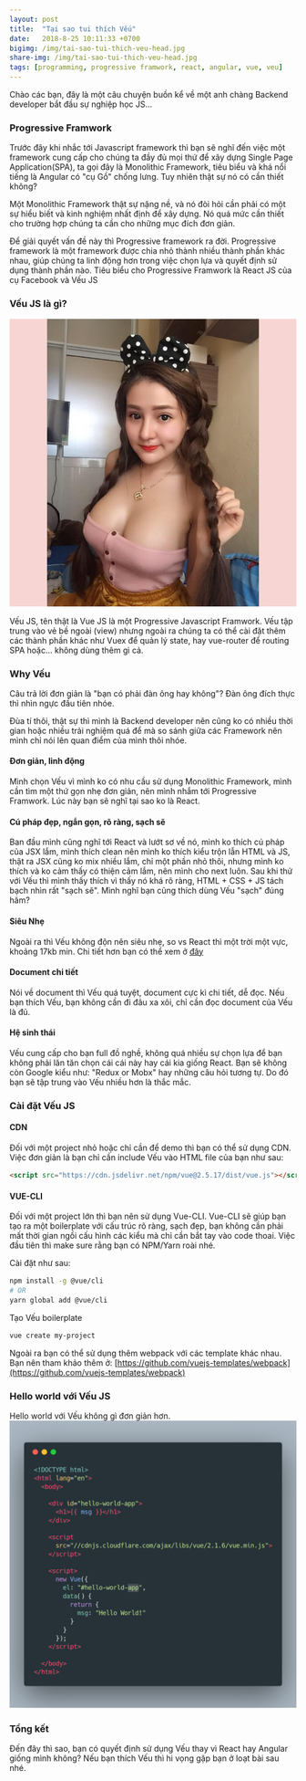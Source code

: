 ```yaml
---
layout: post
title:  "Tại sao tui thích Vếu"
date:   2018-8-25 10:11:33 +0700
bigimg: /img/tai-sao-tui-thich-veu-head.jpg
share-img: /img/tai-sao-tui-thich-veu-head.jpg
tags: [programming, progressive framwork, react, angular, vue, veu]
---
```


Chào các bạn, đây là một câu chuyện buồn kể về một anh chàng Backend developer bắt đầu sự nghiệp học JS...

### Progressive Framwork

Trước đây khi nhắc tới Javascript framework thì bạn sẽ nghĩ đến việc một framework cung cấp cho chúng ta đầy đủ mọi thứ để xây dựng Single Page Application(SPA), ta gọi đây là Monolithic Framework, tiêu biểu và khá nổi tiếng là Angular có "cụ Gồ" chống lưng. Tuy nhiên thật sự nó có cần thiết không?

Một Monolithic Framework thật sự nặng nề, và nó đòi hỏi cần phải có một sự hiểu biết và kinh nghiệm nhất định để xây dựng. Nó quá mức cần thiết cho trường hợp chúng ta cần cho những mục đích đơn giản.

Để  giải quyết vấn đề này thì Progressive framework ra đời. Progressive framework là một framework được chia nhỏ thành nhiều thành phần khác nhau, giúp chúng ta linh động hơn trong việc chọn lựa và quyết định sử dụng thành phần nào.
Tiêu biểu cho Progressive Framwork là React JS của cụ Facebook và Vếu JS

### Vếu JS là gì?

![veu-to](/img/veu-to.jpg)

Vếu JS, tên thật là Vue JS là một Progressive Javascript Framwork. Vếu tập trung vào vẻ bề ngoài (view) nhưng ngoài ra chúng ta có thể cài đặt thêm các thành phần khác như Vuex để quản lý state, hay vue-router để routing SPA hoặc... không dùng thêm gì cả.

### Why Vếu
Câu trả lời đơn giản là "bạn có phải đàn ông hay không"? Đàn ông đích thực thì nhìn ngực đầu tiên nhóe.

Đùa tí thôi, thật sự thì mình là Backend developer nên cũng ko có nhiều thời gian hoặc nhiều trải nghiệm quá để mà so sánh giữa các Framework nên mình chỉ nói lên quan điểm của mình thôi nhóe. 

#### Đơn giản, linh động

Mình chọn Vếu vì mình ko có nhu cầu sử dụng Monolithic Framework, mình cần tìm một thứ gọn nhẹ đơn giản, nên mình nhắm tới Progressive Framwork. Lúc này bạn sẽ nghĩ tại sao ko là React.

#### Cú pháp đẹp, ngắn gọn, rõ ràng, sạch sẽ

Ban đầu mình cũng nghĩ tới React và lướt sơ về nó, mình ko thích cú pháp của JSX lắm, mình thích clean nên mình ko thích kiểu trộn lẫn HTML và JS, thật ra JSX cũng ko mix nhiều lắm, chỉ một phần nhỏ thôi, nhưng mình ko thích và ko cảm thấy có thiện cảm lắm, nên mình cho next luôn. Sau khi thử với Vếu thì mình thấy thích vì thấy nó khá rõ ràng, HTML + CSS + JS tách bạch nhìn rất "sạch sẽ". Mình nghĩ bạn cũng thích dùng Vếu "sạch" đúng hăm?

#### Siêu Nhẹ

Ngoài ra thì Vếu không độn nên siêu nhẹ, so vs React thì một trời một vực, khoảng 17kb min. Chi tiết hơn bạn có thể xem ở [đây](https://gist.github.com/Restuta/cda69e50a853aa64912d)

#### Document chi tiết
Nói về document thì Vếu quá tuyệt, document cực kì chi tiết, dễ đọc. Nếu bạn thích Vếu, bạn không cần đi đâu xa xôi, chỉ cần đọc document của Vếu là đủ.

#### Hệ sinh thái
Vếu cung cấp cho bạn full đồ nghề, không quá nhiều sự chọn lựa để bạn không phải lăn tăn chọn cái cái này hay cái kia giống React. Bạn sẽ không còn Google kiểu như: "Redux or Mobx" hay những câu hỏi tương tự. Do đó bạn sẽ tập trung vào Vếu nhiều hơn là thắc mắc.

### Cài đặt Vếu JS

#### CDN
Đối với một project nhỏ hoặc chỉ cần để demo thì bạn có thể sử dụng CDN. Việc đơn giản là bạn chỉ cần include Vếu vào HTML file của bạn như sau:

```html
<script src="https://cdn.jsdelivr.net/npm/vue@2.5.17/dist/vue.js"></script>
```

#### VUE-CLI

Đối với một project lớn thì bạn nên sử dụng Vue-CLI. Vue-CLI sẽ giúp bạn tạo ra một boilerplate với cấu trúc rõ ràng, sạch đẹp, bạn không cần phải mất thời gian ngồi cấu hình các kiểu mà chỉ cần bắt tay vào code thoai.
Việc đầu tiên thì make sure rằng bạn có NPM/Yarn roài nhé.

Cài đặt như sau: 

```bash
npm install -g @vue/cli
# OR
yarn global add @vue/cli
```

Tạo Vếu boilerplate

```bash
vue create my-project
```

Ngoài ra bạn có thể sử dụng thêm webpack với các template khác nhau.
Bạn nên tham khảo thêm ở: [https://github.com/vuejs-templates/webpack](https://github.com/vuejs-templates/webpack)

### Hello world với Vếu JS
Hello world với Vếu không gì đơn giản hơn.
![vue-hello-world](/img/vue-hello-world.png)

### Tổng kết

Đến đây thì sao, bạn có quyết định sử dụng Vếu thay vì React hay Angular giống mình không? Nếu bạn thích Vếu thì hi vọng gặp bạn ở loạt bài sau nhé.